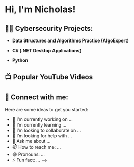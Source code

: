 <h1>Hi, I'm Nicholas! 

<h2>👨‍💻 Cybersecurity Projects:</h2>

- <b>Data Structures and Algorithms Practice (AlgoExpert)</b>

- <b>C# (.NET Desktop Applications)</b>

- <b>Python</b>

<h2>📺 Popular YouTube Videos</h2>



<h2> 🤳 Connect with me:</h2>




Here are some ideas to get you started:

- 🔭 I’m currently working on ...
- 🌱 I’m currently learning ...
- 👯 I’m looking to collaborate on ...
- 🤔 I’m looking for help with ...
- 💬 Ask me about ...
- 📫 How to reach me: ...
- 😄 Pronouns: ...
- ⚡ Fun fact: ...
-->
